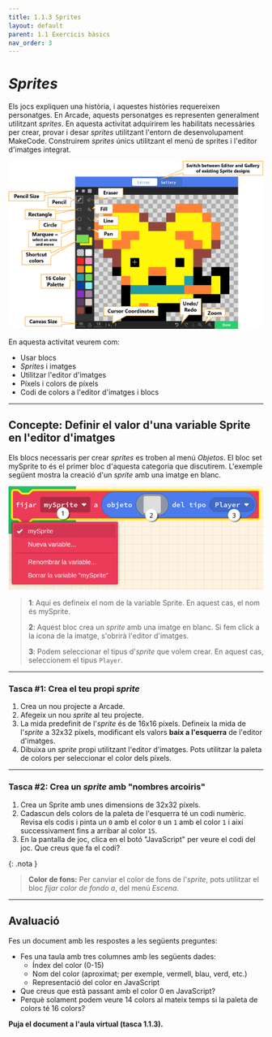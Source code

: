 ```yaml
---
title: 1.1.3 Sprites
layout: default
parent: 1.1 Exercicis bàsics
nav_order: 3
---
```


# _Sprites_

Els jocs expliquen una història, i aquestes històries requereixen personatges. En Arcade, aquests personatges es representen generalment utilitzant _sprites_. En aquesta activitat adquirirem les habilitats necessàries per crear, provar i desar _sprites_ utilitzant l'entorn de desenvolupament MakeCode. Construirem _sprites_ únics utilitzant el menú de sprites i l'editor d'imatges integrat.

![](../../images/image-editor-features.png)

En aquesta activitat veurem com:

- Usar blocs
- _Sprites_ i imatges
- Utilitzar l'editor d'imatges
- Píxels i colors de píxels
- Codi de colors a l'editor d'imatges i blocs

---

## Concepte: Definir el valor d'una variable Sprite en l'editor d'imatges

<!--<iframe width="560" height="315" src="https://www.youtube.com/embed/gCtzHzg_BZM?si=hGVOmJkc8YpMckI3&amp;start=30" title="YouTube video player" frameborder="0" allow="accelerometer; autoplay; clipboard-write; encrypted-media; gyroscope; picture-in-picture; web-share" referrerpolicy="strict-origin-when-cross-origin" allowfullscreen></iframe>-->

Els blocs necessaris per crear _sprites_ es troben al menú _Objetos_. El bloc set mySprite to és el primer bloc d'aquesta categoria que discutirem. L'exemple següent mostra la creació d'un _sprite_ amb una imatge en blanc.

![alt text](../../images/block_parts.png)

> **1**:  Aquí es defineix el nom de la variable Sprite. En aquest cas, el nom és mySprite.
> 
> **2**:  Aquest bloc crea un _sprite_ amb una imatge en blanc. Si fem click a la icona de la imatge, s'obrirà l'editor d'imatges.
> 
> **3**: Podem seleccionar el tipus d'_sprite_ que volem crear. En aquest cas, seleccionem el tipus `Player`.

---

### Tasca #1: Crea el teu propi _sprite_

1. Crea un nou projecte a Arcade.
2. Afegeix un nou _sprite_ al teu projecte.
3. La mida predefinit de l'_sprite_ és de 16x16 píxels. Defineix la mida de l'_sprite_ a 32x32 píxels, modificant els valors **baix a l'esquerra** de l'editor d'imatges.
4. Dibuixa un _sprite_ propi utilitzant l'editor d'imatges. Pots utilitzar la paleta de colors per seleccionar el color dels píxels.

---

### Tasca #2: Crea un _sprite_ amb "nombres arcoiris"  

1. Crea un Sprite amb unes dimensions de 32x32 píxels.
2. Cadascun dels colors de la paleta de l'esquerra té un codi numèric. Revisa els codis i pinta un `0` amb el color `0` un `1` amb el color `1` i així successivament fins a arribar al color `15`.
3. En la pantalla de joc, clica en el botó "JavaScript" per veure el codi del joc. Que creus que fa el codi?

{: .nota }
> **Color de fons:**
> Per canviar el color de fons de l'_sprite_, pots utilitzar el bloc _fijar color de fondo a_, del menú _Escena_.

---

## Avaluació

Fes un document amb les respostes a les següents preguntes:

- Fes una taula amb tres columnes amb les següents dades:
  - Índex del color (0-15)
  - Nom del color (aproximat; per exemple, vermell, blau, verd, etc.)
  - Representació del color en JavaScript    
- Que creus que està passant amb el color 0 en JavaScript?
- Perquè solament podem veure 14 colors al mateix temps si la paleta de colors té 16 colors?

**Puja el document a l'aula virtual (tasca 1.1.3).**
